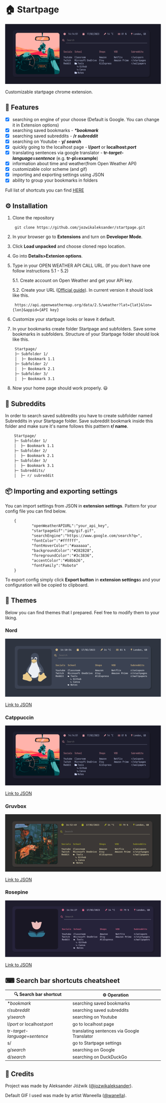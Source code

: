 # 🏠 Startpage

![My configuration](docs/images/catppuccin_mocha.png)

Customizable startpage chrome extension.

## **📄 Features**
- [x] searching on engine of your choose (Default is Google. You can change it in Extension options)
- [x] searching saved bookmarks - ***\*bookmark***
- [x] searching saved subreddits - **/r *subreddit***
- [x] searching on Youtube - **y/ *search***
- [x] quickly going to the localhost page - **l/*port*** or **localhost:*port***
- [x] translating sentences via google translator - **tr-*target-language*=*sentence*** (e.g. **tr-pl=example**)
- [x] information about time and weather(from Open Weather API)
- [x] customizable color scheme (and gif)
- [x] importing and exporting settings using JSON
- [x] ability to group your bookmarks in folders

Full list of shortcuts you can find [HERE](#⌨-search-bar-shortcuts-cheatsheet)

## **⚙ Installation**
1. Clone the repository

        git clone https://github.com/jozwikaleksander/startpage.git
    
2. In your browser go to **Extensions** and turn on **Developer Mode**.
3. Click **Load unpacked** and choose cloned repo location.
4. Go into **Details>Extenion options**.
5. Type in your OPEN WEATHER API CALL URL. (If you don't have one follow instructions 5.1 - 5.2)

    5.1. Create account on Open Weather and get your API key.

    5.2. Create your URL ([Official guide](https://openweathermap.org/current)). In current version it should look like this.
    
        https://api.openweathermap.org/data/2.5/weather?lat={lat}&lon={lon}&appid={API key}

6. Customize your startpage looks or leave it default.
7. In your bookmarks create folder Startpage and subfolders. Save some bookmarks in subfolders. Structure of your Startpage folder should look like this.

        Startpage/
        ├─ Subfolder 1/
        │  ├─ Bookmark 1.1
        ├─ Subfolder 2/
        │  ├─ Bookmark 2.1
        ├─ Subfolder 3/
        │  ├─ Bookmark 3.1
8. Now your home page should work properly. 😃

## **🤖 Subreddits**
In order to search saved subbredits you have to create subfolder named Subreddits in your Startpage folder. Save subreddit bookmark inside this folder and make sure it's name follows this patttern **r/ name**.

        Startpage/
        ├─ Subfolder 1/
        │  ├─ Bookmark 1.1
        ├─ Subfolder 2/
        │  ├─ Bookmark 2.1
        ├─ Subfolder 3/
        │  ├─ Bookmark 3.1
        ├─ Subreddits/
        │  ├─ r/ subreddit

## **📦 Importing and exporting settings**

You can import settings from JSON in **extension settings**. Pattern for your config file you can find below.

        {
                "openWeatherAPIURL":"your_api_key",
                "startpageGif":"img/gif.gif",
                "searchEngine":"https://www.google.com/search?q=",
                "fontColor":"#ffffff",
                "fontHoverColor":"#aaaaaa",
                "backgroundColor":"#282828",
                "foregroundColor":"#3c3836",
                "accentColor":"#b8bb26",
                "fontFamily":"Roboto"
        }

To export config simply click **Export button** in **extension settings**s and your configuration will be copied to clipboard.

## **🎨 Themes**

Below you can find themes that I prepared. Feel free to modify them to your liking.

### Nord
![Nord](docs/images/nord.png)

[Link to JSON](https://github.com/jozwikaleksander/startpage/blob/main/docs/themes/nord.json)

### Catppuccin
![Nord](docs/images/catppuccin_mocha.png)

[Link to JSON](https://github.com/jozwikaleksander/startpage/blob/main/docs/themes/cattpucin-mocha.json)

### Gruvbox
![Nord](docs/images/gruvbox.png)

[Link to JSON](https://github.com/jozwikaleksander/startpage/blob/main/docs/themes/gruvbox.json)

### Rosepine
![Nord](docs/images/rosepine.png)

[Link to JSON](https://github.com/jozwikaleksander/startpage/blob/main/docs/themes/rosepine.json)

## ⌨ Search bar shortcuts cheatsheet

| 🔍 Search bar shortcut               | ⚙ Operation                                   |
|---------------------------------     	|---------------------------------------------	|
| **bookmark*                        	| searching saved bookmarks                   	|
| r/*subreddit*                        	| searching saved subreddits                  	|
| y/*search*                           	| searching on Youtube                        	|
| l/*port* or localhost:*port*        	| go to localhost page                    	|
| tr-*target-language*=*sentence* 	| translating sentences via Google Translator 	|
| s/                              	| go to Startpage settings      	|
| g/*search*                           	| searching on Google                         	|
| d/*search*                           	| searching on DuckDuckGo                     	|

## **👤 Credits**
Project was made by Aleksander Jóźwik ([@jozwikaleksander](https://github.com/jozwikaleksander)).

Default GIF I used was made by artist Waneella ([@wanella](https://twitter.com/waneella_)).

